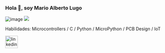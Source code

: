 ### Hola 👋, soy Mario Alberto Lugo
![image](https://drive.google.com/uc?export=view&id=1fH4-ohlM8aSTcqwBUrXze_IJlTIZrc5s)
![](https://drive.google.com/file/d/1fH4-ohlM8aSTcqwBUrXze_IJlTIZrc5s/view)


Habilidades: Microcontrollers / C / Python / MicroPython / PCB Design / IoT



[<img src='https://cdn.jsdelivr.net/npm/simple-icons@3.0.1/icons/linkedin.svg' alt='linkedin' height='40'>](https://www.linkedin.com/in/marioalugo//)  

